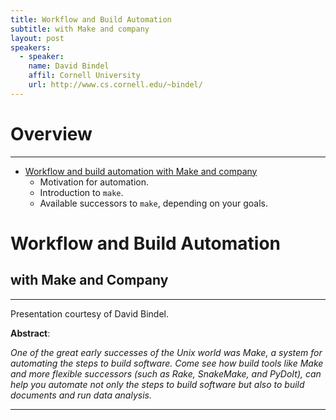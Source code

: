 ```yaml
---
title: Workflow and Build Automation
subtitle: with Make and company
layout: post
speakers:
  - speaker:
    name: David Bindel
    affil: Cornell University
    url: http://www.cs.cornell.edu/~bindel/
---
```


# Overview
--------------------------------------------------------------------------------
- [Workflow and build automation with Make and company](#workflow-and-build-automation-with-make-and-company)
    - Motivation for automation.
    - Introduction to `make`.
    - Available successors to `make`, depending on your goals.

# Workflow and Build Automation

## with Make and Company

--------------------------------------------------------------------------------

Presentation courtesy of David Bindel.

**Abstract**:

_One of the great early successes of the Unix world was Make, a system for
automating the steps to build software.  Come see how build tools like Make and
more flexible successors (such as Rake, SnakeMake, and PyDoIt), can help you
automate not only the steps to build software but also to build documents and
run data analysis._

--------------------------------------------------------------------------------
